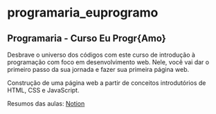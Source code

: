 # programaria_euprogramo

## Programaria - Curso Eu Progr{Amo}

Desbrave o universo dos códigos com este curso de introdução à programação com foco em desenvolvimento web. Nele, você vai dar o primeiro passo da sua jornada e fazer sua primeira página web.

Construção de uma página web a partir de conceitos introdutórios de HTML, CSS e JavaScript. 

Resumos das aulas:
[Notion](https://www.notion.so/Programaria-Eu-ProgrAmo-20f2c75c6d6d47b3b95cdbee890c09f3)


